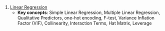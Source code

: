 1. [Linear Regression](https://github.com/xavierchen0/LearnML/blob/main/LinearRegression.ipynb)
	- **Key concepts**: Simple Linear Regression, Multiple Linear Regression, Qualitative Predictors, one-hot encoding, F-test, Variance Inflation Factor (VIF), Collinearity, Interaction Terms, Hat Matrix, Leverage
